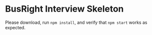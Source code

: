 # BusRight Interview Skeleton

Please download, run `npm install`, and verify that `npm start` works as expected.